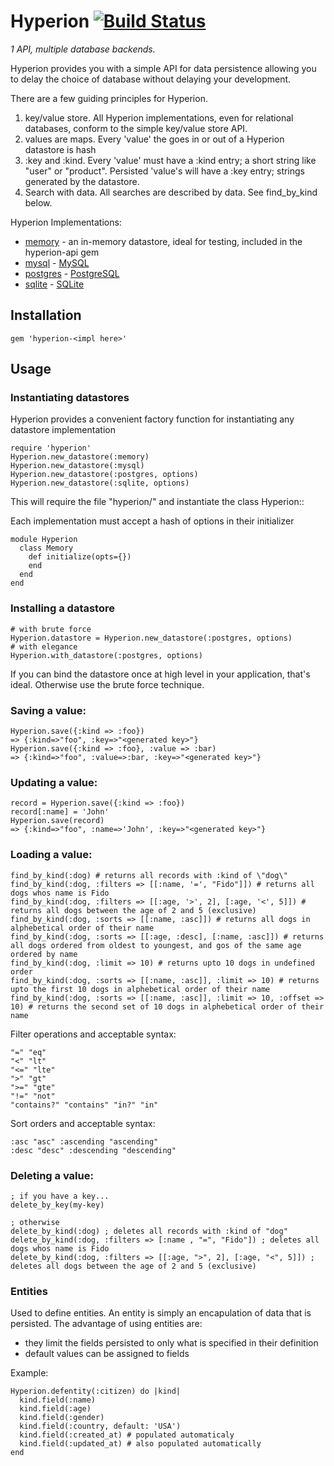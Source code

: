 Hyperion [![Build Status](https://secure.travis-ci.org/mylesmegyesi/hyperion-ruby.png)](http://travis-ci.org/mylesmegyesi/hyperion-ruby)
=============

<em>1 API, multiple database backends.</em>

Hyperion provides you with a simple API for data persistence allowing you to delay the choice of database without delaying your development.

There are a few guiding principles for Hyperion.

 1. key/value store.  All Hyperion implementations, even for relational databases, conform to the simple key/value store API.
 2. values are maps.  Every 'value' the goes in or out of a Hyperion datastore is hash
 3. :key and :kind.  Every 'value' must have a :kind entry; a short string like "user" or "product".  Persisted 'value's will have a :key entry; strings generated by the datastore.
 4. Search with data.  All searches are described by data.  See find_by_kind below.

Hyperion Implementations:

 * [memory](https://github.com/mylesmegyesi/hyperion-ruby/blob/master/api/lib/hyperion/memory.rb) - an in-memory datastore, ideal for testing, included in the hyperion-api gem
 * [mysql](https://github.com/mylesmegyesi/hyperion-ruby/tree/master/mysql) - [MySQL](http://www.mysql.com/)
 * [postgres](https://github.com/mylesmegyesi/hyperion-ruby/tree/master/postgres) - [PostgreSQL](http://www.postgresql.org/)
 * [sqlite](https://github.com/mylesmegyesi/hyperion-ruby/tree/master/sqlite) - [SQLite](http://www.sqlite.org/)

## Installation

    gem 'hyperion-<impl here>'

## Usage

### Instantiating datastores

Hyperion provides a convenient factory function for instantiating any datastore implementation

    require 'hyperion'
    Hyperion.new_datastore(:memory)
    Hyperion.new_datastore(:mysql)
    Hyperion.new_datastore(:postgres, options)
    Hyperion.new_datastore(:sqlite, options)

This will require the file "hyperion/<impl>" and instantiate the class Hyperion::<impl camelcased>

Each implementation must accept a hash of options in their initializer

    module Hyperion
      class Memory
        def initialize(opts={})
        end
      end
    end

### Installing a datastore

    # with brute force
    Hyperion.datastore = Hyperion.new_datastore(:postgres, options)
    # with elegance
    Hyperion.with_datastore(:postgres, options)

If you can bind the datastore once at high level in your application, that's ideal.  Otherwise use the brute force technique.

### Saving a value:

    Hyperion.save({:kind => :foo})
    => {:kind=>"foo", :key=>"<generated key>"}
    Hyperion.save({:kind => :foo}, :value => :bar)
    => {:kind=>"foo", :value=>:bar, :key=>"<generated key>"}

### Updating a value:

    record = Hyperion.save({:kind => :foo})
    record[:name] = 'John'
    Hyperion.save(record)
    => {:kind=>"foo", :name=>'John', :key=>"<generated key>"}

### Loading a value:

    find_by_kind(:dog) # returns all records with :kind of \"dog\"
    find_by_kind(:dog, :filters => [[:name, '=', "Fido"]]) # returns all dogs whos name is Fido
    find_by_kind(:dog, :filters => [[:age, '>', 2], [:age, '<', 5]]) # returns all dogs between the age of 2 and 5 (exclusive)
    find_by_kind(:dog, :sorts => [[:name, :asc]]) # returns all dogs in alphebetical order of their name
    find_by_kind(:dog, :sorts => [[:age, :desc], [:name, :asc]]) # returns all dogs ordered from oldest to youngest, and gos of the same age ordered by name
    find_by_kind(:dog, :limit => 10) # returns upto 10 dogs in undefined order
    find_by_kind(:dog, :sorts => [[:name, :asc]], :limit => 10) # returns upto the first 10 dogs in alphebetical order of their name
    find_by_kind(:dog, :sorts => [[:name, :asc]], :limit => 10, :offset => 10) # returns the second set of 10 dogs in alphebetical order of their name

Filter operations and acceptable syntax:

    "=" "eq"
    "<" "lt"
    "<=" "lte"
    ">" "gt"
    ">=" "gte"
    "!=" "not"
    "contains?" "contains" "in?" "in"

Sort orders and acceptable syntax:

    :asc "asc" :ascending "ascending"
    :desc "desc" :descending "descending"

### Deleting a value:

    ; if you have a key...
    delete_by_key(my-key)

    ; otherwise
    delete_by_kind(:dog) ; deletes all records with :kind of "dog"
    delete_by_kind(:dog, :filters => [:name , "=", "Fido"]) ; deletes all dogs whos name is Fido
    delete_by_kind(:dog, :filters => [[:age, ">", 2], [:age, "<", 5]]) ; deletes all dogs between the age of 2 and 5 (exclusive)

### Entities

Used to define entities. An entity is simply an encapulation of data that is persisted.
The advantage of using entities are:

 * they limit the fields persisted to only what is specified in their definition
 * default values can be assigned to fields

Example:

    Hyperion.defentity(:citizen) do |kind|
      kind.field(:name)
      kind.field(:age)
      kind.field(:gender)
      kind.field(:country, default: 'USA')
      kind.field(:created_at) # populated automaticaly
      kind.field(:updated_at) # also populated automatically
    end
